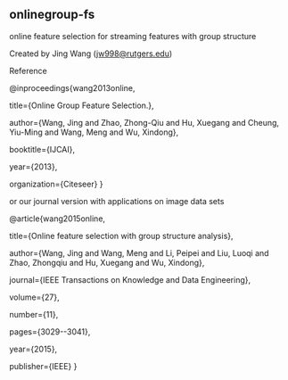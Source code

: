## onlinegroup-fs
online feature selection for streaming features with group structure

Created by Jing Wang (jw998@rutgers.edu)

Reference

@inproceedings{wang2013online,

  title={Online Group Feature Selection.},
  
  author={Wang, Jing and Zhao, Zhong-Qiu and Hu, Xuegang and Cheung, Yiu-Ming and Wang, Meng and Wu, Xindong},
  
  booktitle={IJCAI},
  
  year={2013},
  
  organization={Citeseer}
}

or our journal version with applications on image data sets

@article{wang2015online,

  title={Online feature selection with group structure analysis},
  
  author={Wang, Jing and Wang, Meng and Li, Peipei and Liu, Luoqi and Zhao, Zhongqiu and Hu, Xuegang and Wu, Xindong},
  
  journal={IEEE Transactions on Knowledge and Data Engineering},
  
  volume={27},
  
  number={11},
  
  pages={3029--3041},
  
  year={2015},
  
  publisher={IEEE}
}
